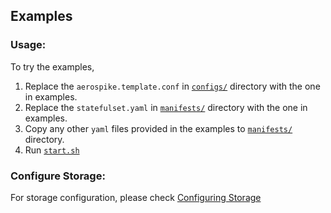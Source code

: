 ## Examples

### Usage:

To try the examples,

1. Replace the `aerospike.template.conf` in [`configs/`](../configs) directory with the one in examples.
2. Replace the `statefulset.yaml` in [`manifests/`](../manifests) directory with the one in examples.
3. Copy any other `yaml` files provided in the examples to [`manifests/`](../manifests) directory.
4. Run [`start.sh`](../start.sh)

### Configure Storage:

For storage configuration, please check [Configuring Storage](../README.md#configuring-storage)
